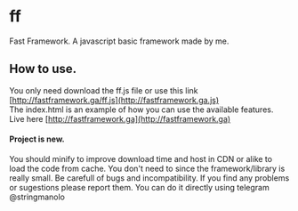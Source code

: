 # ff
Fast Framework. A javascript basic framework made by me.

## How to use.
You only need download the ff.js file or use this link [http://fastframework.ga/ff.js](http://fastframework.ga.js)  
The index.html is an example of how you can use the available features.
Live here [http://fastframework.ga](http://fastframework.ga)

#### Project is new.
You should minify to improve download time and host in CDN or alike to load the code from cache. 
You don't need to since the framework/library is really small. Be carefull of bugs and incompatibility. If you find any problems or sugestions please report them. You can do it directly using telegram @stringmanolo
